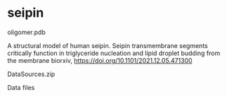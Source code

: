 # seipin

oligomer.pdb

A structural model of human seipin.
Seipin transmembrane segments critically function in triglyceride nucleation and lipid droplet budding from the membrane
biorxiv, https://doi.org/10.1101/2021.12.05.471300

DataSources.zip

Data files

